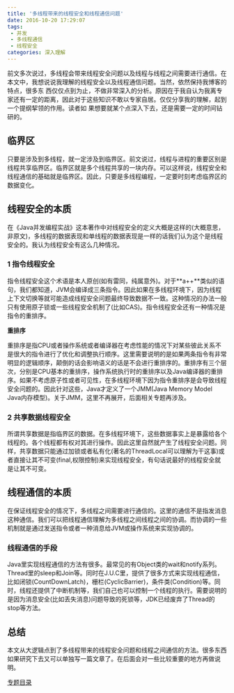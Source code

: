 ```yaml
---
title: '多线程带来的线程安全和线程通信问题'
date: 2016-10-20 17:29:07
tags: 
 - 并发
 - 多线程通信
 - 线程安全
categories: 深入理解
---
```

前文多次说过，多线程会带来线程安全问题以及线程与线程之间需要进行通信。在本文中，我想说说我理解的线程安全以及线程通信问题。当然，依然保持我博客的特点，很多东
西仅仅点到为止，不做非常深入的分析。原因在于我自认为我离专家还有一定的距离，因此对于这些知识不敢以专家自居。仅仅分享我的理解，起到一个提纲挈领的作用。读者如
果想要就某个点深入下去，还是需要一定的时间钻研的。 

<!--more-->

<h2>临界区</h2>

只要是涉及到多线程，就一定涉及到临界区。前文说过，线程与进程的重要区别是线程共享临界区。临界区就是多个线程共享的一块内存。可以这样说，线程安全和线程通信的基础就是临界区。因此，只要是多线程编程，一定要时刻考虑临界区的数据变化。

<h2>线程安全的本质</h2>

在《Java并发编程实战》这本著作中对线程安全的定义大概是这样的(大概意思，非原文)，多线程的数据表现和单线程的数据表现是一样的话我们认为这个是线程安全的。我认为线程安全有这么几种情况。

<h3>1 指令线程安全</h3>

指令线程安全这个术语是本人原创(如有雷同，纯属意外)。对于**a++**类似的语句，我们都知道，JVM会编译成三条指令。因此如果在多线程环境下，因为线程上下文切换等就可能造成线程安全问题最终导致数据不一致。这种情况的办法一般只有使用原子锁或一些线程安全机制了(比如CAS)。指令线程安全还有一种情况是指令的重排序。

**重排序**

重排序是指CPU或者操作系统或者编译器在考虑性能的情况下对某些彼此关系不是很大的指令进行了优化和调整执行顺序。这里需要说明的是如果两条指令有非常明显的逻辑顺序，颠倒的话会影响语义的话是不会进行重排序的。重排序有三个层次，分别是CPU基本的重排序，操作系统执行时的重排序以及Java编译器的重排序。如果不考虑原子性或者可见性，在多线程环境下因为指令重排序是会导致线程安全问题的。因此针对这些，Java才定义了一个JMM(Java Memory Model Java内存模型)。关于JMM，这里不再展开，后面相关专题再涉及。

<h3>2 共享数据线程安全</h3>

所谓共享数据是指临界区的数据。在多线程环境下，这些数据事实上是暴露给各个线程的。各个线程都有权对其进行操作。因此这里自然就产生了线程安全问题。同样，共享数据只能通过加锁或者私有化(著名的ThreadLocal可以理解为干这事)或者直接让其不可变(final,权限控制)来实现线程安全，有句话说最好的线程安全就是让其不可变。

<h2>线程通信的本质</h2>

在保证线程安全的情况下，多线程之间需要进行通信的。这里的通信不是指发消息这种通信。我们可以把线程通信理解为多线程之间线程之间的协调。而协调的一些机制就是通过发送指令或者一种消息给JVM或操作系统来实现协调的。

<h3>线程通信的手段</h3>

Java里实现线程通信的方法有很多。最常见的有Object类的wait和notify系列。Thread里的sleep和Join等。同时在J.U.C里，提供了很多方式来实现线程通信，比如闭锁(CountDownLatch)，栅栏(CyclicBarrier)，条件类(Condition)等。同时，线程还提供了中断机制等，我们自己也可以控制一个线程的执行。需要说明的是因为消息安全(比如丢失消息)问题导致的死锁等，JDK已经废弃了Thread的stop等方法。

<h2>总结</h2>

本文从大逻辑点到了多线程带来的线程安全问题和线程之间通信的方法。很多东西如果研究下去又可以单独写一篇文章了。在后面会对一些比较重要的地方再做说明。

[专题目录](http://wantedonline.cn/2016/09/08/20160908-1/)


